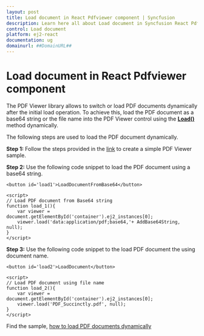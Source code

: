 ```yaml
---
layout: post
title: Load document in React Pdfviewer component | Syncfusion
description: Learn here all about Load document in Syncfusion React Pdfviewer component of Syncfusion Essential JS 2 and more.
control: Load document 
platform: ej2-react
documentation: ug
domainurl: ##DomainURL##
---
```


# Load document in React Pdfviewer component

The PDF Viewer library allows to switch or load PDF documents dynamically after the initial load operation. To achieve this, load the PDF document as a base64 string or the file name into the PDF Viewer control using the  [**Load()**](https://ej2.syncfusion.com/react/documentation/api/pdfviewer/#load) method dynamically.

The following steps are used to load the PDF document dynamically.

**Step 1:** Follow the steps provided in the [link](https://ej2.syncfusion.com/react/documentation/pdfviewer/getting-started/) to create a simple PDF Viewer sample.

**Step 2:** Use the following code snippet to load the PDF document using a base64 string.

```
<button id='load1'>LoadDocumentFromBase64</button>

<script>
// Load PDF document from Base64 string
function load_1(){
    var viewer = document.getElementById('container').ej2_instances[0];
    viewer.load('data:application/pdf;base64,'+ AddBase64String, null);
}
</script>
```

**Step 3:** Use the following code snippet to the load PDF document the using document name.

```
<button id='load2'>LoadDocument</button>

<script>
// Load PDF document using file name
function load_2(){
    var viewer = document.getElementById('container').ej2_instances[0];
    viewer.load('PDF_Succinctly.pdf', null);
}
</script>
```

Find the sample, [how to load PDF documents dynamically](https://stackblitz.com/edit/react-4w9zpt?file=index.html)